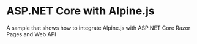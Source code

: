 # ASP.NET Core with Alpine.js

A sample that shows how to integrate Alpine.js with ASP.NET Core Razor Pages and Web API
